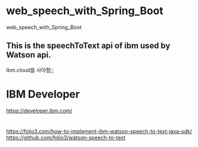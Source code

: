 # web_speech_with_Spring_Boot
web_speech_with_Spring_Boot

## This is the speechToText api of ibm used by Watson api.
ibm.cloud를 사야함;; 

# IBM Developer
https://developer.ibm.com/

# 
https://folio3.com/how-to-implement-ibm-watson-speech-to-text-java-sdk/
https://github.com/folio3/watson-speech-to-text
